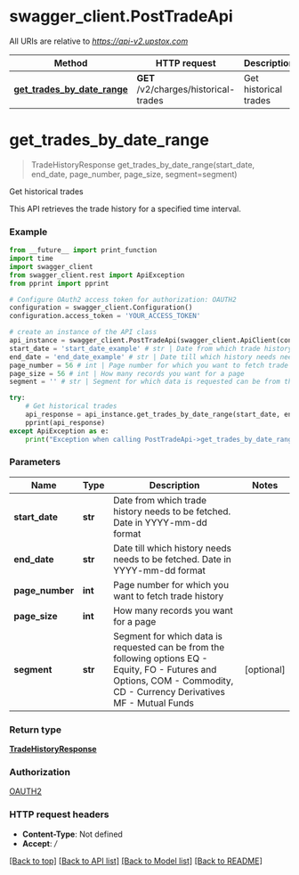 # swagger_client.PostTradeApi

All URIs are relative to *https://api-v2.upstox.com*

Method | HTTP request | Description
------------- | ------------- | -------------
[**get_trades_by_date_range**](PostTradeApi.md#get_trades_by_date_range) | **GET** /v2/charges/historical-trades | Get historical trades

# **get_trades_by_date_range**
> TradeHistoryResponse get_trades_by_date_range(start_date, end_date, page_number, page_size, segment=segment)

Get historical trades

This API retrieves the trade history for a specified time interval.

### Example
```python
from __future__ import print_function
import time
import swagger_client
from swagger_client.rest import ApiException
from pprint import pprint

# Configure OAuth2 access token for authorization: OAUTH2
configuration = swagger_client.Configuration()
configuration.access_token = 'YOUR_ACCESS_TOKEN'

# create an instance of the API class
api_instance = swagger_client.PostTradeApi(swagger_client.ApiClient(configuration))
start_date = 'start_date_example' # str | Date from which trade history needs to be fetched. Date in YYYY-mm-dd format
end_date = 'end_date_example' # str | Date till which history needs needs to be fetched. Date in YYYY-mm-dd format
page_number = 56 # int | Page number for which you want to fetch trade history 
page_size = 56 # int | How many records you want for a page 
segment = '' # str | Segment for which data is requested can be from the following options EQ - Equity,   FO - Futures and Options,   COM  - Commodity,   CD - Currency Derivatives MF - Mutual Funds (optional)

try:
    # Get historical trades
    api_response = api_instance.get_trades_by_date_range(start_date, end_date, page_number, page_size, segment=segment)
    pprint(api_response)
except ApiException as e:
    print("Exception when calling PostTradeApi->get_trades_by_date_range: %s\n" % e)
```

### Parameters

Name | Type | Description  | Notes
------------- | ------------- | ------------- | -------------
 **start_date** | **str**| Date from which trade history needs to be fetched. Date in YYYY-mm-dd format | 
 **end_date** | **str**| Date till which history needs needs to be fetched. Date in YYYY-mm-dd format | 
 **page_number** | **int**| Page number for which you want to fetch trade history  | 
 **page_size** | **int**| How many records you want for a page  | 
 **segment** | **str**| Segment for which data is requested can be from the following options EQ - Equity,   FO - Futures and Options,   COM  - Commodity,   CD - Currency Derivatives MF - Mutual Funds | [optional] 

### Return type

[**TradeHistoryResponse**](TradeHistoryResponse.md)

### Authorization

[OAUTH2](../README.md#OAUTH2)

### HTTP request headers

 - **Content-Type**: Not defined
 - **Accept**: */*

[[Back to top]](#) [[Back to API list]](../README.md#documentation-for-api-endpoints) [[Back to Model list]](../README.md#documentation-for-models) [[Back to README]](../README.md)

